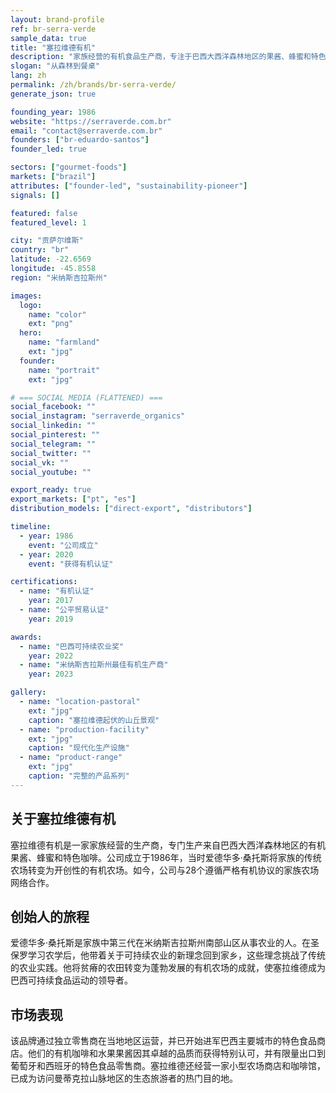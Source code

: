 ```yaml
---
layout: brand-profile
ref: br-serra-verde
sample_data: true
title: "塞拉维德有机"
description: "家族经营的有机食品生产商，专注于巴西大西洋森林地区的果酱、蜂蜜和特色咖啡。"
slogan: "从森林到餐桌"
lang: zh
permalink: /zh/brands/br-serra-verde/
generate_json: true

founding_year: 1986
website: "https://serraverde.com.br"
email: "contact@serraverde.com.br"
founders: ["br-eduardo-santos"]
founder_led: true

sectors: ["gourmet-foods"]
markets: ["brazil"]
attributes: ["founder-led", "sustainability-pioneer"]
signals: []

featured: false
featured_level: 1

city: "贡萨尔维斯"
country: "br"
latitude: -22.6569
longitude: -45.8558
region: "米纳斯吉拉斯州"

images:
  logo:
    name: "color"
    ext: "png"
  hero:
    name: "farmland"
    ext: "jpg"
  founder:
    name: "portrait"
    ext: "jpg"

# === SOCIAL MEDIA (FLATTENED) ===
social_facebook: ""
social_instagram: "serraverde_organics"
social_linkedin: ""
social_pinterest: ""
social_telegram: ""
social_twitter: ""
social_vk: ""
social_youtube: ""

export_ready: true
export_markets: ["pt", "es"]
distribution_models: ["direct-export", "distributors"]

timeline:
  - year: 1986
    event: "公司成立"
  - year: 2020
    event: "获得有机认证"

certifications:
  - name: "有机认证"
    year: 2017
  - name: "公平贸易认证"
    year: 2019

awards:
  - name: "巴西可持续农业奖"
    year: 2022
  - name: "米纳斯吉拉斯州最佳有机生产商"
    year: 2023

gallery:
  - name: "location-pastoral"
    ext: "jpg"
    caption: "塞拉维德起伏的山丘景观"
  - name: "production-facility"
    ext: "jpg"
    caption: "现代化生产设施"
  - name: "product-range"
    ext: "jpg"
    caption: "完整的产品系列"
---
```


## 关于塞拉维德有机

塞拉维德有机是一家家族经营的生产商，专门生产来自巴西大西洋森林地区的有机果酱、蜂蜜和特色咖啡。公司成立于1986年，当时爱德华多·桑托斯将家族的传统农场转变为开创性的有机农场。如今，公司与28个遵循严格有机协议的家族农场网络合作。

## 创始人的旅程

爱德华多·桑托斯是家族中第三代在米纳斯吉拉斯州南部山区从事农业的人。在圣保罗学习农学后，他带着关于可持续农业的新理念回到家乡，这些理念挑战了传统的农业实践。他将贫瘠的农田转变为蓬勃发展的有机农场的成就，使塞拉维德成为巴西可持续食品运动的领导者。

## 市场表现

该品牌通过独立零售商在当地地区运营，并已开始进军巴西主要城市的特色食品商店。他们的有机咖啡和水果果酱因其卓越的品质而获得特别认可，并有限量出口到葡萄牙和西班牙的特色食品零售商。塞拉维德还经营一家小型农场商店和咖啡馆，已成为访问曼蒂克拉山脉地区的生态旅游者的热门目的地。
